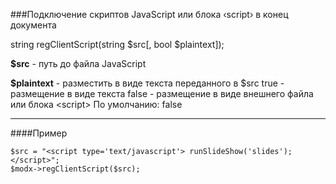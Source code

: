 ###Подключение скриптов JavaScript или блока ‹script› в конец документа

string regClientScript(string $src[, bool $plaintext]);

**$src** - путь до файла JavaScript

**$plaintext** - разместить в виде текста переданного в $src
true - размещение в виде текста
false - размещение в виде внешнего файла или блока \<script\>
По умолчанию: false

***

####Пример

	$src = "<script type='text/javascript'> runSlideShow('slides'); </script>"; 
	$modx->regClientScript($src);
